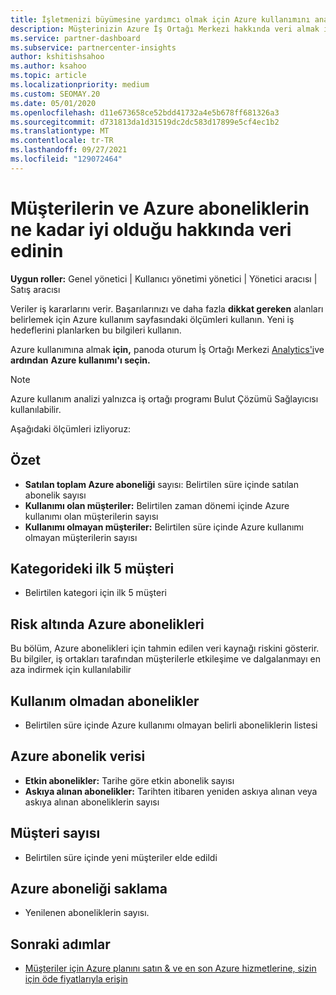 ```yaml
---
title: İşletmenizi büyümesine yardımcı olmak için Azure kullanımını analiz etme
description: Müşterinizin Azure İş Ortağı Merkezi hakkında veri almak için İş Ortağı Merkezi kullanmayı öğrenin. Veriler satılan, risk altında ve kullanımda olan abonelikleri içerir.
ms.service: partner-dashboard
ms.subservice: partnercenter-insights
author: kshitishsahoo
ms.author: ksahoo
ms.topic: article
ms.localizationpriority: medium
ms.custom: SEOMAY.20
ms.date: 05/01/2020
ms.openlocfilehash: d11e673658ce52bdd41732a4e5b678ff681326a3
ms.sourcegitcommit: d731813da1d31519dc2dc583d17899e5cf4ec1b2
ms.translationtype: MT
ms.contentlocale: tr-TR
ms.lasthandoff: 09/27/2021
ms.locfileid: "129072464"
---
```

# <a name="get-data-about-how-well-your-customers-and-azure-subscriptions-are-doing"></a>Müşterilerin ve Azure aboneliklerin ne kadar iyi olduğu hakkında veri edinin



**Uygun roller:** Genel yönetici | Kullanıcı yönetimi yönetici | Yönetici aracısı | Satış aracısı

Veriler iş kararlarını verir. Başarılarınızı ve daha fazla **dikkat gereken** alanları belirlemek için Azure kullanım sayfasındaki ölçümleri kullanın. Yeni iş hedeflerini planlarken bu bilgileri kullanın.

Azure kullanımına almak **için,** panoda oturum İş Ortağı Merkezi [Analytics'i](https://partner.microsoft.com/dashboard)ve **ardından** **Azure kullanımı'ı seçin.**

> [!NOTE]
> Azure kullanım analizi yalnızca iş ortağı programı Bulut Çözümü Sağlayıcısı kullanılabilir.

Aşağıdaki ölçümleri izliyoruz:

## <a name="summary"></a>Özet

- **Satılan toplam Azure aboneliği** sayısı: Belirtilen süre içinde satılan abonelik sayısı  
- **Kullanımı olan müşteriler:** Belirtilen zaman dönemi içinde Azure kullanımı olan müşterilerin sayısı  
- **Kullanımı olmayan müşteriler:** Belirtilen süre içinde Azure kullanımı olmayan müşterilerin sayısı  

## <a name="top-5-customers-in-category"></a>Kategorideki ilk 5 müşteri

- Belirtilen kategori için ilk 5 müşteri  

## <a name="azure-subscriptions-at-risk"></a>Risk altında Azure abonelikleri

Bu bölüm, Azure abonelikleri için tahmin edilen veri kaynağı riskini gösterir. Bu bilgiler, iş ortakları tarafından müşterilerle etkileşime ve dalgalanmayı en aza indirmek için kullanılabilir

## <a name="subscriptions-without-usage"></a>Kullanım olmadan abonelikler

- Belirtilen süre içinde Azure kullanımı olmayan belirli aboneliklerin listesi  

## <a name="azure-subscription-churn"></a>Azure abonelik verisi

- **Etkin abonelikler:** Tarihe göre etkin abonelik sayısı  
- **Askıya alınan abonelikler:** Tarihten itibaren yeniden askıya alınan veya askıya alınan aboneliklerin sayısı  

## <a name="customer-count"></a>Müşteri sayısı

- Belirtilen süre içinde yeni müşteriler elde edildi  

## <a name="azure-subscription-retention"></a>Azure aboneliği saklama

- Yenilenen aboneliklerin sayısı.

 ## <a name="next-steps"></a>Sonraki adımlar

- [Müşteriler için Azure planını satın & ve en son Azure hizmetlerine, sizin için öde fiyatlarıyla erişin](purchase-azure-plan.md)
